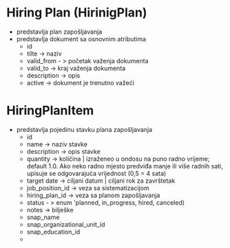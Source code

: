 # Hiring Plan (HirinigPlan)
- predstavlja plan zapošljavanja
- predstavlja dokument sa osnovnim atributima
  - id
  - tilte -> naziv 
  - valid_from - > početak važenja dokumenta
  - valid_to -> kraj važenja dokumenta
  - description -> opis
  - active -> dokument je trenutno važeći
# HiringPlanItem
  - predstavlja pojedinu stavku plana zapošljavanja
    - id
    - name -> naziv stavke
    - description -> opis stavke
    - quantity -> količina | izraženeo u ondosu na puno radno vrijeme; default 1.0. Ako neko radno mjesto predviđa manje ili više radnih sati, upisuje se odgovarajuća vrijednost (0,5 = 4 sata)
    - target date -> ciljani datum |  ciljani rok za završtetak
    - job_position_id -> veza sa sistematizacijom
    - hiring_plan_id -> veza sa planom zapošljavanja
    - status - > enum 'planned, in_progress, hired, canceled)
    - notes -> bilješke
    - snap_name
    - snap_organizational_unit_id
    - snap_education_id
    - 